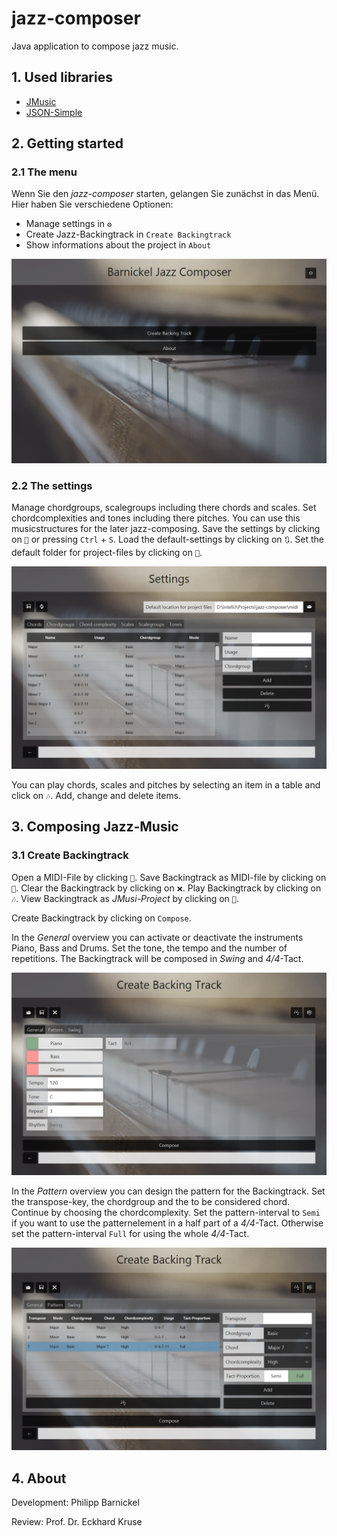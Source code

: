 # jazz-composer
Java application to compose jazz music.

## 1. Used libraries
- [JMusic](http://explodingart.com/jmusic/)
- [JSON-Simple](https://github.com/fangyidong/json-simple)

## 2. Getting started

### 2.1 The menu

Wenn Sie den _jazz-composer_ starten, gelangen Sie zunächst in das Menü. Hier haben Sie verschiedene Optionen:
- Manage settings in `⚙`
- Create Jazz-Backingtrack in `Create Backingtrack`
- Show informations about the project in `About`

![the menu](src/composer/Documentation/menu.PNG  "The menu")

### 2.2 The settings

Manage chordgroups, scalegroups including there chords and scales. Set chordcomplexities and tones including there pitches. You can use this musicstructures for the later jazz-composing.
Save the settings by clicking on `💾` or pressing `Ctrl` + `S`.
Load the default-settings by clicking on `🔃`.
Set the default folder for project-files by clicking on `📂`.

![the settings](src/composer/Documentation/settings.PNG  "The settings")

You can play chords, scales and pitches by selecting an item in a table and click on `🎶`. Add, change and delete items.

## 3. Composing Jazz-Music

### 3.1 Create Backingtrack

Open a MIDI-File by clicking `📂`. 
Save Backingtrack as MIDI-file by clicking on `💾`. 
Clear the Backingtrack by clicking on `❌`.
Play Backingtrack by clicking on `🎶`.
View Backingtrack as *JMusi-Project* by clicking on `🎼`.

Create Backingtrack by clicking on `Compose`.

In the *General* overview you can activate or deactivate the instruments Piano, Bass and Drums. Set the tone, the tempo and the number of repetitions.
The Backingtrack will be composed in *Swing* and *4/4*-Tact.

![create backingtrack 1](src/composer/Documentation/backingtrack-1.PNG  "Create Backingtrack 1")

In the *Pattern* overview you can design the pattern for the Backingtrack. Set the transpose-key, the chordgroup and the to be considered chord. 
Continue by choosing the chordcomplexity.
Set the pattern-interval to `Semi` if you want to use the patternelement in a half part of a *4/4*-Tact.
Otherwise set the pattern-interval `Full` for using the whole *4/4*-Tact. 

![create backingtrack 2](src/composer/Documentation/backingtrack-2.PNG  "Create Backingtrack 2")

## 4. About

Development: Philipp Barnickel

Review: Prof. Dr. Eckhard Kruse